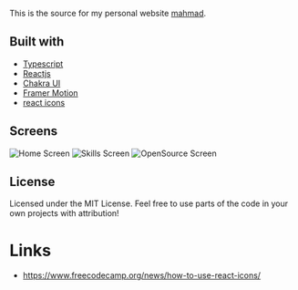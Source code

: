 This is the source for my personal website [mahmad](https://mahmad.me).

## Built with
- [Typescript](https://www.typescriptlang.org/)
- [Reactjs](https://reactjs.org/)
- [Chakra UI](https://chakra-ui.com)
- [Framer Motion](https://www.framer.com/motion/)
- [react icons](https://react-icons.github.io/react-icons/)

## Screens
![Home Screen](/src/assets/images/screens/home_page.png)
![Skills Screen](/src/assets/images/screens/skills.png)
![OpenSource Screen](/src/assets/images/screens/open_source.png)

## License

Licensed under the MIT License. Feel free to use parts of the code in your own projects with attribution!


# Links
- https://www.freecodecamp.org/news/how-to-use-react-icons/